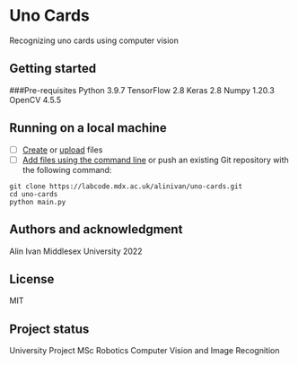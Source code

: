 # Uno Cards

Recognizing uno cards using computer vision

## Getting started

###Pre-requisites
Python 3.9.7
TensorFlow 2.8
Keras 2.8
Numpy 1.20.3
OpenCV 4.5.5

## Running on a local machine

- [ ] [Create](https://docs.gitlab.com/ee/user/project/repository/web_editor.html#create-a-file) or [upload](https://docs.gitlab.com/ee/user/project/repository/web_editor.html#upload-a-file) files
- [ ] [Add files using the command line](https://docs.gitlab.com/ee/gitlab-basics/add-file.html#add-a-file-using-the-command-line) or push an existing Git repository with the following command:

```
git clone https://labcode.mdx.ac.uk/alinivan/uno-cards.git
cd uno-cards
python main.py
```

## Authors and acknowledgment
Alin Ivan
Middlesex University
2022

## License
MIT

## Project status
University Project
MSc Robotics
Computer Vision and Image Recognition
